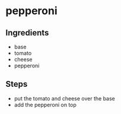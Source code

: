 # pepperoni

## Ingredients
- base
- tomato
- cheese
- pepperoni

## Steps
- put the tomato and cheese over the base
- add the pepperoni on top
